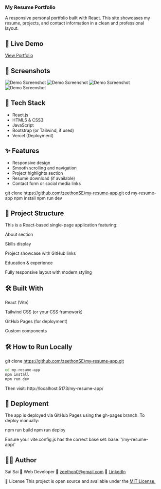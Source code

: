 ### My Resume Portfolio

A responsive personal portfolio built with React. This site showcases my resume, projects, and contact information in a clean and professional layout.


## 🚀 Live Demo

[View Portfolio](https://zeethonse.github.io/my-resume-app/)

## 📸 Screenshots

![Demo Screenshot](./assets/ssResume-lg-black.png)
![Demo Screenshot](./assets/ssResume-lg-white.png)
![Demo Screenshot](./assets/ssResume-sm-black.png)
![Demo Screenshot](./assets/ssResume-sm-white.png)


## 🔧 Tech Stack

- React.js
- HTML5 & CSS3
- JavaScript
- Bootstrap (or Tailwind, if used)
- Vercel (Deployment)


## ✨ Features

- Responsive design
- Smooth scrolling and navigation
- Project highlights section
- Resume download (if available)
- Contact form or social media links



git clone https://github.com/zeethonSE/my-resume-app.git
cd my-resume-app
npm install
npm run dev

## 📂 Project Structure

This is a React-based single-page application featuring:

About section

Skills display

Project showcase with GitHub links

Education & experience

Fully responsive layout with modern styling


## 🛠️ Built With

React (Vite)

Tailwind CSS (or your CSS framework)

GitHub Pages (for deployment)

Custom components


## 🛠 How to Run Locally

git clone https://github.com/zeethonSE/my-resume-app.git

```bash
cd my-resume-app
npm install
npm run dev
```

Then visit: http://localhost:5173/my-resume-app/


## 🚀 Deployment

The app is deployed via GitHub Pages using the gh-pages branch. To deploy manually:

npm run build
npm run deploy

Ensure your vite.config.js has the correct base set:
base: '/my-resume-app/'


## 🙋‍♂️ Author

Sai Sai
💼 Web Developer
📧 zeethon0@gmail.com
🔗 [LinkedIn](https://linkedin.com/in/ssaiwd25)


📄 License
This project is open source and available under the [MIT License.](MIT-LICENSE)